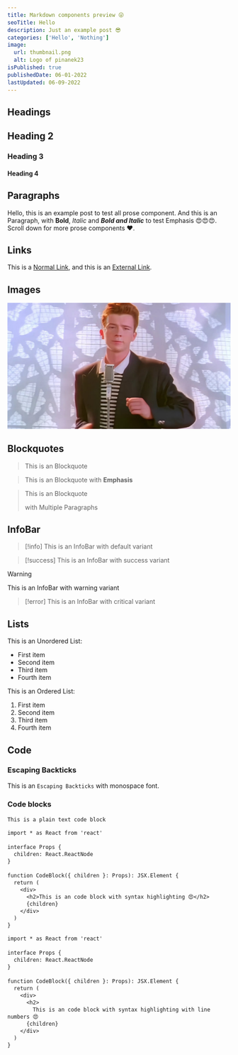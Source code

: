 ```yaml
---
title: Markdown components preview 😜
seoTitle: Hello
description: Just an example post 😎
categories: ['Hello', 'Nothing']
image:
  url: thumbnail.png
  alt: Logo of pinanek23
isPublished: true
publishedDate: 06-01-2022
lastUpdated: 06-09-2022
---
```


## Headings

## Heading 2

### Heading 3

#### Heading 4

## Paragraphs

Hello, this is an example post to test all prose component. And this is an Paragraph, with **Bold**, _Italic_ and **_Bold and Italic_** to test Emphasis 😍😍😍. Scroll down for more prose components ❤️.

## Links

This is a [Normal Link](/), and this is an [External Link](https://www.youtube.com/watch?v=dQw4w9WgXcQ).

## Images

![Hello](rick.jpg)

## Blockquotes

> This is an Blockquote

> This is an Blockquote with **Emphasis**

> This is an Blockquote
>
> with Multiple Paragraphs

## InfoBar

> [!info]
> This is an InfoBar with default variant

> [!success]
> This is an InfoBar with success variant

> [!warning]
> This is an InfoBar with warning variant

> [!error]
> This is an InfoBar with critical variant

## Lists

This is an Unordered List:

- First item
- Second item
- Third item
- Fourth item

This is an Ordered List:

1. First item
2. Second item
3. Third item
4. Fourth item

## Code

### Escaping Backticks

This is an `Escaping Backticks` with monospace font.

### Code blocks

```
This is a plain text code block
```

```tsx fileName=code-block.tsx
import * as React from 'react'

interface Props {
  children: React.ReactNode
}

function CodeBlock({ children }: Props): JSX.Element {
  return (
    <div>
      <h2>This is an code block with syntax highlighting 😍</h2>
      {children}
    </div>
  )
}
```

```tsx fileName=code-block.tsx showLineNumbers
import * as React from 'react'

interface Props {
  children: React.ReactNode
}

function CodeBlock({ children }: Props): JSX.Element {
  return (
    <div>
      <h2>
        This is an code block with syntax highlighting with line numbers 😍
      {children}
    </div>
  )
}
```

